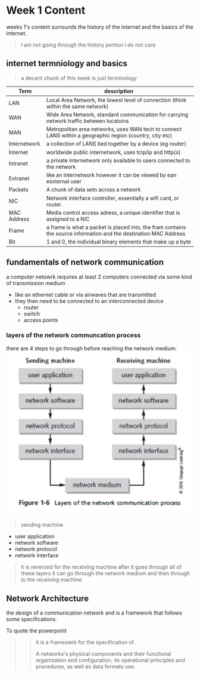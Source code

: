 # Week 1 Content
weeks 1's content surrounds the history of the internet and the basics of the internet.
> I am not going through the history portion i do not care

## internet termniology and basics
>a decent chunk of this week is just terminology

|  Term  |  description  |
|-----|-----|
| LAN | Local Area Network, the lowest level of connection (think within the same network) |
| WAN | Wide Area Network, standard communication for carrying network traffic between locatoins |
| MAN | Metropolitan area networks, uses WAN tech to connect LANS within a geographic region (country, city etc) |
| Internetwork | a collection of LANS tied together by a device (eg router) |
| Internet | worldwide public internetwork, uses tcip/ip and http(s) |
| Intranet | a private internetwork only available to users connected to the network |
| Extranet | like an internetwork however it can be viewed by ean esxternal user |
| Packets | A chunk of data setn across a network |
| NIC | Network interface controller, essentially a wifi card, or router. |
| MAC Address | Media control access adress, a unique identifier that is assigned to a NIC |
| Frame | a frame is what a packet is placed into, the fram contains the source information and the destination MAC Address |
| Bit | 1 and 0, the individual binary elements that make up a byte |

## fundamentals of network communication
a computer netowrk requires at least 2 computers connected via some kind of transmission medium
- like an ethernet cable or via airwaves that are transmitted
- they then need to be connected to an interconnected device
  - router
  - switch
  - access points

### layers of the network communcation process
there are 4 steps to go through before reaching the network medium:
![communication layers](https://github.com/shambp/QUT-IT-Study-Guide/blob/main/CAB222/Capture.PNG)
> sending machine
- user application
- network software
- network protocol
- network interface
> it is reversed for the receiving machine
after it goes through all of these layers it can go through the network medium and then through to the receiving machine.

## Network Architecture
the design of a communication network and is a framework that follows some specifications.

To quote the powerpoint
>>it is a frameowrk for the specification of.
>>
>> A networks's physical components and their functional organization and configuration, its operational principles and procedures, as well as data formats use.

